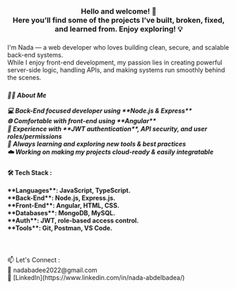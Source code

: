 <h3 align="center">Hello and welcome! 👋  <br>Here you’ll find some of the projects I’ve built, broken, fixed, and learned from. Enjoy exploring! 💡</h3>

###

<p align="left">I'm Nada — a web developer who loves building clean, secure, and scalable back-end systems.  <br>While I enjoy front-end development, my passion lies in creating powerful server-side logic, handling APIs, and making systems run smoothly behind the scenes.</p>

###

<h5 align="left">👩‍💻 About Me<br><br> 💻 Back-End focused developer using **Node.js & Express**<br>🌐 Comfortable with front-end using **Angular**<br> 🔐 Experience with **JWT authentication**, API security, and user roles/permissions<br> 🧠 Always learning and exploring new tools & best practices<br> ☁️ Working on making my projects cloud-ready & easily integratable</h5>

###

<h4 align="left">🛠️ Tech Stack :<br><br> **Languages**: JavaScript, TypeScript.<br> **Back-End**: Node.js, Express.js.<br> **Front-End**: Angular, HTML, CSS.<br>**Databases**: MongoDB, MySQL.<br>**Auth**: JWT, role-based access control.<br> **Tools**: Git, Postman, VS Code.</h4>

###

<br clear="both">

<p align="left">📫 Let's Connect :<br>📧 nadabadee2022@gmail.com<br>💼 [LinkedIn](https://www.linkedin.com/in/nada-abdelbadea/)</p>

###
